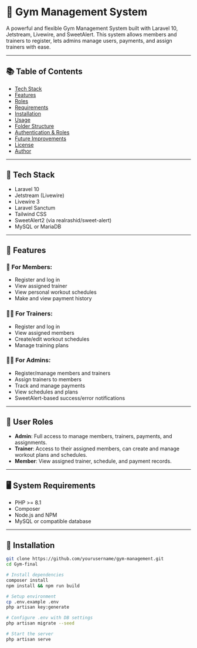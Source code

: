 # 💪 Gym Management System

A powerful and flexible Gym Management System built with Laravel 10, Jetstream, Livewire, and SweetAlert. This system allows members and trainers to register, lets admins manage users, payments, and assign trainers with ease.

---

## 📚 Table of Contents

- [Tech Stack](#-tech-stack)
- [Features](#-features)
- [Roles](#-user-roles)
- [Requirements](#-system-requirements)
- [Installation](#-installation)
- [Usage](#-usage)
- [Folder Structure](#-folder-structure)
- [Authentication & Roles](#-authentication--roles)
- [Future Improvements](#-future-improvements)
- [License](#-license)
- [Author](#-author)

---

## 🚀 Tech Stack

- Laravel 10
- Jetstream (Livewire)
- Livewire 3
- Laravel Sanctum
- Tailwind CSS
- SweetAlert2 (via realrashid/sweet-alert)
- MySQL or MariaDB

---

## 🔑 Features

### 👥 For Members:
- Register and log in
- View assigned trainer
- View personal workout schedules
- Make and view payment history

### 🧑‍🏫 For Trainers:
- Register and log in
- View assigned members
- Create/edit workout schedules
- Manage training plans

### 👨‍💼 For Admins:
- Register/manage members and trainers
- Assign trainers to members
- Track and manage payments
- View schedules and plans
- SweetAlert-based success/error notifications

---

## 🧾 User Roles

- **Admin**: Full access to manage members, trainers, payments, and assignments.
- **Trainer**: Access to their assigned members, can create and manage workout plans and schedules.
- **Member**: View assigned trainer, schedule, and payment records.

---

## 🖥️ System Requirements

- PHP >= 8.1
- Composer
- Node.js and NPM
- MySQL or compatible database

---

## 🧪 Installation

```bash
git clone https://github.com/yourusername/gym-management.git
cd Gym-final

# Install dependencies
composer install
npm install && npm run build

# Setup environment
cp .env.example .env
php artisan key:generate

# Configure .env with DB settings
php artisan migrate --seed

# Start the server
php artisan serve
